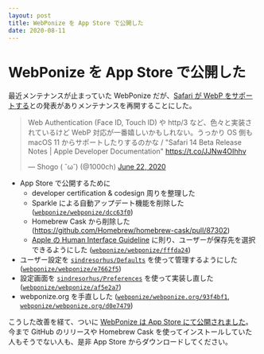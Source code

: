```yaml
---
layout: post
title: WebPonize を App Store で公開した
date: 2020-08-11
---
```


# WebPonize を App Store で公開した

最近メンテナンスが止まっていた WebPonize だが、[Safari が WebP をサポートする](https://developer.apple.com/documentation/safari-release-notes/safari-14-beta-release-notes)との発表がありメンテナンスを再開することにした。

<blockquote class="twitter-tweet"><p lang="ja" dir="ltr">Web Authentication (Face ID, Touch ID) や http/3 など、色々と実装されているけど WebP 対応が一番嬉しいかもしれない。うっかり OS 側も macOS 11 からサポートしたりするのかな / &quot;Safari 14 Beta Release Notes | Apple Developer Documentation&quot; <a href="https://t.co/JJNw4OIhhv">https://t.co/JJNw4OIhhv</a></p>&mdash; Shogo ( ˘ω˘) (@1000ch) <a href="https://twitter.com/1000ch/status/1275190209093660672?ref_src=twsrc%5Etfw">June 22, 2020</a></blockquote>

- App Store で公開するために
  - developer certification & codesign 周りを整理した
  - Sparkle による自動アップデート機能を削除した ([`webponize/webponize/dcc63f0`](https://github.com/webponize/webponize/commit/dcc63f0887a5efa0439b4e2cff88a502347085d9))
  - Homebrew Cask から削除した (https://github.com/Homebrew/homebrew-cask/pull/87302)
  - [Apple の Human Interface Guideline](https://developer.apple.com/design/human-interface-guidelines/) に則り、ユーザーが保存先を選択できるようにした ([`webponize/webponize/fffda24`](https://github.com/webponize/webponize/commit/fffda24206d59897f75bac654c0d7f5a6a3d8578))
- ユーザー設定を [`sindresorhus/Defaults`](https://github.com/sindresorhus/Defaults) を使って管理するようにした ([`webponize/webponize/e7662f5`](https://github.com/webponize/webponize/commit/e7662f53f067ad1cfc7d05ec1830e87a424b8b0d))
- 設定画面を [`sindresorhus/Preferences`](https://github.com/sindresorhus/Preferences) を使って実装し直した ([`webponize/webponize/af5e2a7`](https://github.com/webponize/webponize/commit/af5e2a7e2a0b1e551b7bcf6b675999b8d8e50069))
- webponize.org を手直しした ([`webponize/webponize.org/93f4bf1`](https://github.com/webponize/webponize.org/commit/93f4bf1929d5e58e959e6710dc105dacf5325f67), [`webponize/webponize.org/d0e7479`](https://github.com/webponize/webponize.org/commit/d0e7479e3ff2675718aa5612259186c267c8741e))

こうした改善を経て、ついに [WebPonize は App Store にて公開されました](https://apps.apple.com/us/app/id1526039365?mt=12)。今まで GitHub のリリースや Homebrew Cask を使ってインストールしていた人もそうでない人も、是非 App Store からダウンロードしてください。
